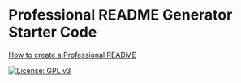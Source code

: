 # Professional README Generator Starter Code

[How to create a Professional README](https://coding-boot-camp.github.io/full-stack/github/professional-readme-guide)



[![License: GPL v3](https://img.shields.io/badge/License-GPL%20v3-blue.svg)](https://www.gnu.org/licenses/gpl-3.0)
